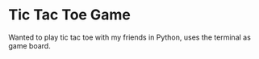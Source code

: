 # Tic Tac Toe Game
Wanted to play tic tac toe with my friends in Python, uses the terminal as game board.
